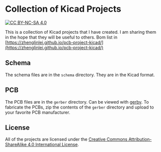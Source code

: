# Collection of Kicad Projects

[cc-by-nc-sa]: http://creativecommons.org/licenses/by-nc-sa/4.0/
[cc-by-nc-sa-image]: https://licensebuttons.net/l/by-nc-sa/4.0/88x31.png
[cc-by-nc-sa-shield]: https://img.shields.io/badge/License-CC%20BY--NC--SA%204.0-lightgrey.svg

[![CC BY-NC-SA 4.0][cc-by-nc-sa-shield]][cc-by-nc-sa]

This is a collection of Kicad projects that I have created.  I am sharing them in the hope that they will be useful to others. Bom list in [https://zhenglinlei.github.io/pcb-project-kicad/](https://zhenglinlei.github.io/pcb-project-kicad/)

## Schema
The schema files are in the `schema` directory.  They are in the Kicad format.


## PCB
The PCB files are in the `gerber` directory.  Can be viewed with [gerbv](http://gerbv.geda-project.org/). To fabricate the PCBs, zip the contents of the `gerber` directory and upload to your favorite PCB manufacturer.


## License
All of the projects are licensed under the [Creative Commons Attribution-ShareAlike 4.0 International License](http://creativecommons.org/licenses/by-sa/4.0/).
